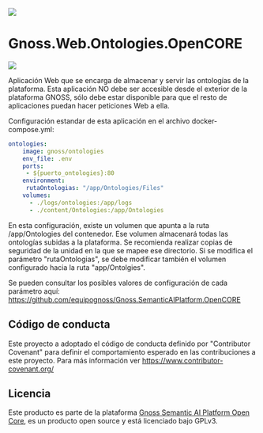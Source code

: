 ![](https://content.gnoss.ws/imagenes/proyectos/personalizacion/7e72bf14-28b9-4beb-82f8-e32a3b49d9d3/cms/logognossazulprincipal.png)

# Gnoss.Web.Ontologies.OpenCORE

![](https://github.com/equipognoss/Gnoss.Web.Ontologies.OpenCORE/workflows/BuildOntologies/badge.svg)

Aplicación Web que se encarga de almacenar y servir las ontologías de la plataforma. Esta aplicación NO debe ser accesible desde el exterior de la plataforma GNOSS, sólo debe estar disponible para que el resto de aplicaciones puedan hacer peticiones Web a ella.

Configuración estandar de esta aplicación en el archivo docker-compose.yml: 

```yml
ontologies:
    image: gnoss/ontologies
    env_file: .env
    ports:
     - ${puerto_ontologies}:80
    environment:
     rutaOntologias: "/app/Ontologies/Files"
    volumes:
      - ./logs/ontologies:/app/logs
      - ./content/Ontologies:/app/Ontologies
```

En esta configuración, existe un volumen que apunta a la ruta /app/Ontologies del contenedor. Ese volumen almacenará todas las ontologías subidas a la plataforma. Se recomienda realizar copias de seguridad de la unidad en la que se mapee ese directorio. Si se modifica el parámetro "rutaOntologias", se debe modificar también el volumen configurado hacia la ruta "app/Ontolgies". 

Se pueden consultar los posibles valores de configuración de cada parámetro aquí: https://github.com/equipognoss/Gnoss.SemanticAIPlatform.OpenCORE

## Código de conducta
Este proyecto a adoptado el código de conducta definido por "Contributor Covenant" para definir el comportamiento esperado en las contribuciones a este proyecto. Para más información ver https://www.contributor-covenant.org/

## Licencia
Este producto es parte de la plataforma [Gnoss Semantic AI Platform Open Core](https://github.com/equipognoss/Gnoss.SemanticAIPlatform.OpenCORE), es un producto open source y está licenciado bajo GPLv3.
